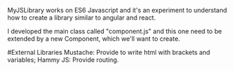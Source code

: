 MyJSLibrary works on ES6 Javascript and it's an experiment to understand how to create a library similar to angular and react.

I developed the main class called "component.js" and this one need to be extended by a new Component, which we'll want to create.

#External Libraries
Mustache: Provide to write html with brackets and variables;
Hammy JS: Provide routing.
